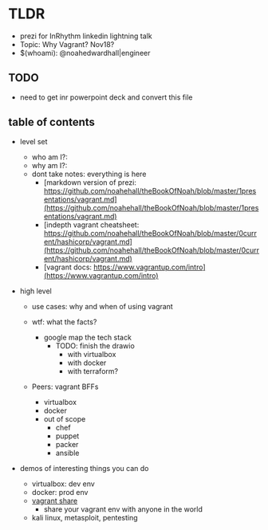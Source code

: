 # TLDR

- prezi for InRhythm linkedin lightning talk
- Topic: Why Vagrant? Nov18?
- $(whoami): @noahedwardhall|engineer

## TODO

- need to get inr powerpoint deck and convert this file

## table of contents

- level set
  - who am I?:
  - why am I?:
  - dont take notes: everything is here
    - [markdown version of prezi: https://github.com/noahehall/theBookOfNoah/blob/master/1presentations/vagrant.md](https://github.com/noahehall/theBookOfNoah/blob/master/1presentations/vagrant.md)
    - [indepth vagrant cheatsheet: https://github.com/noahehall/theBookOfNoah/blob/master/0current/hashicorp/vagrant.md](https://github.com/noahehall/theBookOfNoah/blob/master/0current/hashicorp/vagrant.md)
    - [vagrant docs: https://www.vagrantup.com/intro](https://www.vagrantup.com/intro)

- high level
  - use cases: why and when of using vagrant

  - wtf: what the facts?
    - google map the tech stack
      - TODO: finish the drawio
        - with virtualbox
        - with docker
        - with terraform?

  - Peers: vagrant BFFs
    - virtualbox
    - docker
    - out of scope
      - chef
      - puppet
      - packer
      - ansible

- demos of interesting things you can do
  - virtualbox: dev env
  - docker: prod env
  - [vagrant share](https://www.vagrantup.com/docs/share)
    - share your vagrant env with anyone in the world
  - kali linux, metasploit, pentesting
